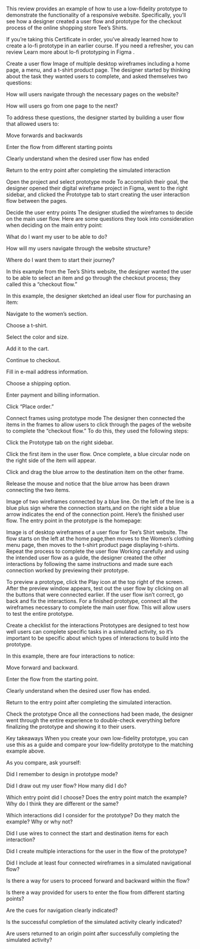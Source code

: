 This review provides an example of how to use a low-fidelity prototype to demonstrate the functionality of a responsive website. Specifically, you’ll see how a designer created a user flow and prototype for the checkout process of the online shopping store Tee’s Shirts.

If you’re taking this Certificate in order, you’ve already learned how to create a lo-fi prototype in an earlier course. If you need a refresher, you can review 
Learn more about lo-fi prototyping in Figma
.

Create a user flow
Image of multiple desktop wireframes including a home page, a menu, and a t-shirt product page.
The designer started by thinking about the task they wanted users to complete, and asked themselves two questions:

How will users navigate through the necessary pages on the website? 

How will users go from one page to the next?

To address these questions, the designer started by building a user flow that allowed users to: 

Move forwards and backwards

Enter the flow from different starting points

Clearly understand when the desired user flow has ended

Return to the entry point after completing the simulated interaction

Open the project and select prototype mode
To accomplish their goal, the designer opened their digital wireframe project in Figma, went to the right sidebar, and clicked the Prototype tab to start creating the user interaction flow between the pages.

Decide the user entry points
The designer studied the wireframes to decide on the main user flow. Here are some questions they took into consideration when deciding on the main entry point:

What do I want my user to be able to do? 

How will my users navigate through the website structure?

Where do I want them to start their journey?

In this example from the Tee’s Shirts website, the designer wanted the user to be able to select an item and go through the checkout process; they called this a “checkout flow.”

In this example, the designer sketched an ideal user flow for purchasing an item: 

Navigate to the women’s section.

Choose a t-shirt.

Select the color and size.

Add it to the cart.

Continue to checkout.

Fill in e-mail address information.

Choose a shipping option.

Enter payment and billing information.

Click “Place order.”

Connect frames using prototype mode
The designer then connected the items in the frames to allow users to click through the pages of the website to complete the “checkout flow.” To do this, they used the following steps:

Click the Prototype tab on the right sidebar. 

Click the first item in the user flow. Once complete, a blue circular node on the right side of the item will appear.

Click and drag the blue arrow to the destination item on the other frame.

Release the mouse and notice that the blue arrow has been drawn connecting the two items. 

Image of two wireframes connected by a blue line. On the left of the line is a blue plus sign where the connection starts,and on the right side a blue arrow indicates the end of the connection point.
Here’s the finished user flow. The entry point in the prototype is the homepage:

Image is of desktop wireframes of a user flow for Tee’s Shirt website. The flow starts on the left at the home page,then moves to the Women’s clothing menu page, then moves to the t-shirt product page displaying t-shirts.
Repeat the process to complete the user flow
Working carefully and using the intended user flow as a guide, the designer created the other interactions by following the same instructions and made sure each connection worked by previewing their prototype.

To preview a prototype, click the Play icon at the top right of the screen. After the preview window appears, test out the user flow by clicking on all the buttons that were connected earlier. If the user flow isn’t correct, go back and fix the interactions. For a finished prototype, connect all the wireframes necessary to complete the main user flow. This will allow users to test the entire prototype.

Create a checklist for the interactions
Prototypes are designed to test how well users can complete specific tasks in a simulated activity, so it’s important to be specific about which types of interactions to build into the prototype. 

In this example, there are four interactions to notice:

Move forward and backward.

Enter the flow from the starting point.

Clearly understand when the desired user flow has ended.

Return to the entry point after completing the simulated interaction.

Check the prototype
Once all the connections had been made, the designer went through the entire experience to double-check everything before finalizing the prototype and showing it to their users. 

Key takeaways
When you create your own low-fidelity prototype, you can use this as a guide and compare your low-fidelity prototype to the matching example above.

As you compare, ask yourself: 

Did I remember to design in prototype mode?

Did I draw out my user flow? How many did I do?

Which entry point did I choose? Does the entry point match the example? Why do I think they are different or the same?

Which interactions did I consider for the prototype? Do they match the example? Why or why not?

Did I use wires to connect the start and destination items for each interaction?

Did I create multiple interactions for the user in the flow of the prototype?

Did I include at least four connected wireframes in a simulated navigational flow?

Is there a way for users to proceed forward and backward within the flow?

Is there a way provided for users to enter the flow from different starting points?

Are the cues for navigation clearly indicated?

Is the successful completion of the simulated activity clearly indicated?

Are users returned to an origin point after successfully completing the simulated activity?
